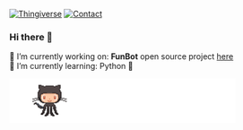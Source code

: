 
  [![Thingiverse](https://img.shields.io/badge/profile-Thingiverse-blue)](https://www.thingiverse.com/softwareinclude/designs)
  [![Contact](https://img.shields.io/badge/Contact-sebastian%40tekydevelop.com-orange )](sebastian@tekydevelop.com)    
  
  <h3> Hi there 👋 </h3>       

   🔭 I’m currently working on: **FunBot** open source project [here](https://github.com/ManolescuSebastian/FunBot)        
   🌱 I’m currently learning: Python 🐍      
           
          
             
 <img src="https://github.com/ManolescuSebastian/ManolescuSebastian/blob/master/git_anim_default.gif" width="80%"/>
      
<!--
**ManolescuSebastian/ManolescuSebastian** is a ✨ _special_ ✨ repository because its `README.md` (this file) appears on your GitHub profile.

Here are some ideas to get you started:

- 🔭 I’m currently working on ...
- 🌱 I’m currently learning ...
- 👯 I’m looking to collaborate on ...
- 🤔 I’m looking for help with ...
- 💬 Ask me about ...
- 📫 How to reach me: ...
- 😄 Pronouns: ...
- ⚡ Fun fact: ...
-->


